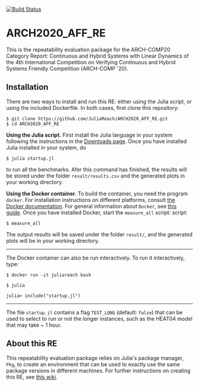 [![Build Status](https://travis-ci.org/JuliaReach/ARCH2020_AFF_RE.svg?branch=master)](https://travis-ci.org/JuliaReach/ARCH2020_AFF_RE)

# ARCH2020_AFF_RE

This is the repeatability evaluation package for the
ARCH-COMP20 Category Report: Continuous and Hybrid Systems with Linear Dynamics
of the 4th International
Competition on Verifying Continuous and Hybrid Systems Friendly Competition
(ARCH-COMP '20).

## Installation

There are two ways to install and run this RE: either using the Julia script,
or using the included Dockerfile. In both cases, first clone this repository:

```shell
$ git clone https://github.com/JuliaReach/ARCH2020_AFF_RE.git
$ cd ARCH2020_AFF_RE
```

**Using the Julia script.** First install the Julia language in your system following
the instructions in the [Downloads page](http://julialang.org/downloads). Once
you have installed Julia installed in your system, do

```shell
$ julia startup.jl
```
to run all the benchmarks. Afer this command has finished, the results will be stored
under the folder `result/results.csv` and the generated plots in your working directory.

**Using the Docker container.** To build the container, you need the program `docker`.
For installation instructions on different platforms, consult
[the Docker documentation](https://docs.docker.com/install/).
For general information about `Docker`, see
[this guide](https://docs.docker.com/get-started/).
Once you have installed Docker, start the `measure_all` script:
script:

```shell
$ measure_all
```
The output results will be saved under the folder `result/`,
and the generated plots will be in your working directory.

---

The Docker container can also be run interactively.
To run it interactively, type:

```shell
$ docker run -it juliareach bash

$ julia

julia> include("startup.jl")
```

---

The file `startup.jl` contains a flag `TEST_LONG` (default: `false`) that can be
used to select to run or not the longer instances, such as the HEAT04 model that
may take ~ 1 hour.

## About this RE

This repeatability evaluation package relies on Julia's package manager, `Pkg`, to create an environment that can be used to exactly use the same package versions in different machines. For further instructions on creating this RE, see [this wiki](https://github.com/JuliaReach/ARCH2020_NLN_RE/wiki/Instructions-for-creating-this-RE).
